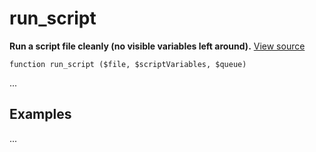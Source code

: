 
# run_script

**Run a script file cleanly (no visible variables left around).** [View source](https://bitbucket.org/Eiskis/baseline.php/src/default/source/files/run_script.php)

	function run_script ($file, $scriptVariables, $queue)

...



## Examples

...
